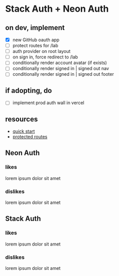 # Stack Auth + Neon Auth

## on dev, implement
- [x] new GitHub oauth app
- [ ] protect routes for /lab
- [ ] auth provider on root layout
- [ ] on sign in, force redirect to /lab
- [ ] conditionally render account avatar (if exists)
- [ ] conditionally render signed in | signed out nav
- [ ] conditionally render signed in | signed out footer

## if adopting, do
- [ ] implement prod auth wall in vercel

## resources

- [quick start](https://docs.stack-auth.com/getting-started/setup)
- [protected routes](https://docs.stack-auth.com/guides/protected-routes)


## Neon Auth

### likes

lorem ipsum dolor sit amet

### dislikes

lorem ipsum dolor sit amet

## Stack Auth

### likes

lorem ipsum dolor sit amet

### dislikes

lorem ipsum dolor sit amet